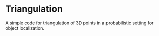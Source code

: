 # Triangulation

A simple code for triangulation of 3D points in a probabilistic setting for object localization.
